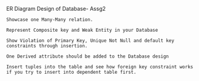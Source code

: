 

ER Diagram Design of Database- Assg2

    Showcase one Many-Many relation.

    Represent Composite key and Weak Entity in your Database

    Show Violation of Primary Key, Unique Not Null and default key constraints through insertion.

    One Derived attribute should be added to the Database design

    Insert tuples into the table and see how foreign key constraint works if you try to insert into dependent table first.


